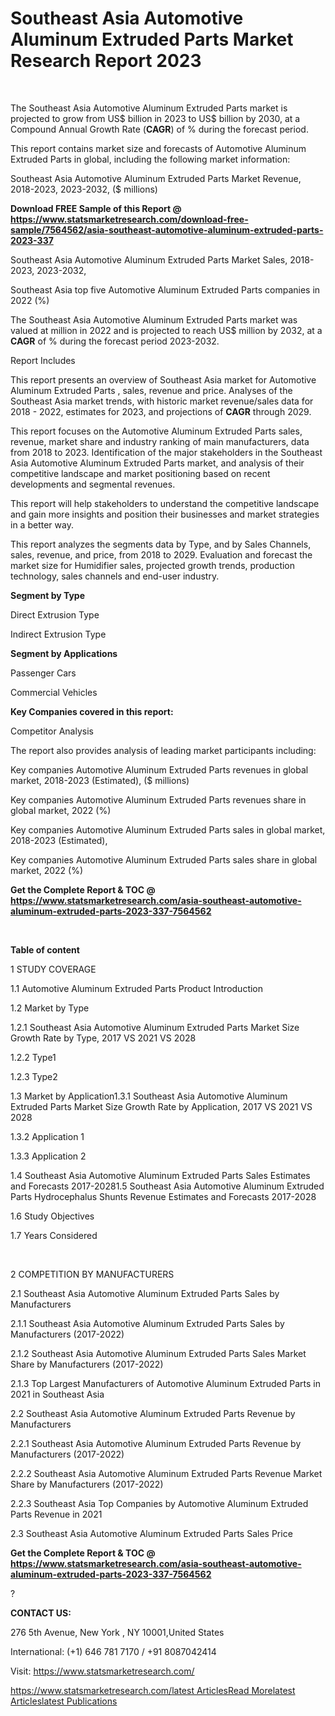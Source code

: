 <h1>Southeast Asia Automotive Aluminum Extruded Parts Market Research Report 2023</h1><br/><p>The Southeast Asia Automotive Aluminum Extruded Parts market is projected to grow from US$ billion in 2023 to US$ billion by 2030, at a Compound Annual Growth Rate (<strong>CAGR</strong>) of % during the forecast period.</p>
 
 
 
 <p>This report contains market size and forecasts of Automotive Aluminum Extruded Parts in global, including the following market information:</p>
 
 
 
 <p>Southeast Asia Automotive Aluminum Extruded Parts Market Revenue, 2018-2023, 2023-2032, ($ millions)</p>
 
 
 
 <p><strong>Download FREE Sample of this Report @ <a href="https://www.statsmarketresearch.com/download-free-sample/7564562/asia-southeast-automotive-aluminum-extruded-parts-2023-337">https://www.statsmarketresearch.com/download-free-sample/7564562/asia-southeast-automotive-aluminum-extruded-parts-2023-337</a></strong></p>
 
 
 
 <p>Southeast Asia Automotive Aluminum Extruded Parts Market Sales, 2018-2023, 2023-2032,</p>
 
 
 
 <p>Southeast Asia top five Automotive Aluminum Extruded Parts companies in 2022 (%)</p>
 
 
 
 <p>The Southeast Asia Automotive Aluminum Extruded Parts market was valued at million in 2022 and is projected to reach US$ million by 2032, at a <strong>CAGR</strong> of % during the forecast period 2023-2032.</p>
 
 
 
 <p>Report Includes</p>
 
 
 
 <p>This report presents an overview of Southeast Asia market for Automotive Aluminum Extruded Parts , sales, revenue and price. Analyses of the Southeast Asia market trends, with historic market revenue/sales data for 2018 - 2022, estimates for 2023, and projections of <strong>CAGR</strong> through 2029.</p>
 
 
 
 <p>This report focuses on the Automotive Aluminum Extruded Parts sales, revenue, market share and industry ranking of main manufacturers, data from 2018 to 2023. Identification of the major stakeholders in the Southeast Asia Automotive Aluminum Extruded Parts market, and analysis of their competitive landscape and market positioning based on recent developments and segmental revenues.</p>
 
 
 
 <p>This report will help stakeholders to understand the competitive landscape and gain more insights and position their businesses and market strategies in a better way.</p>
 
 
 
 <p>This report analyzes the segments data by Type, and by Sales Channels, sales, revenue, and price, from 2018 to 2029. Evaluation and forecast the market size for Humidifier sales, projected growth trends, production technology, sales channels and end-user industry.</p>
 
 
 
 <p><strong>Segment by Type</strong></p>
 
 
 
 <p>Direct Extrusion Type</p>
 
 
 
 <p>Indirect Extrusion Type</p>
 
 
 
 <p><strong>Segment <strong><strong>by Applications</strong></strong></strong></p>
 
 
 
 <p>Passenger Cars</p>
 
 
 
 <p>Commercial Vehicles</p>
 
 
 
 <p><strong>Key Companies covered in this report:</strong></p>
 
 
 
 <p>Competitor Analysis</p>
 
 
 
 <p>The report also provides analysis of leading market participants including:</p>
 
 
 
 <p>Key companies Automotive Aluminum Extruded Parts revenues in global market, 2018-2023 (Estimated), ($ millions)</p>
 
 
 
 <p>Key companies Automotive Aluminum Extruded Parts revenues share in global market, 2022 (%)</p>
 
 
 
 <p>Key companies Automotive Aluminum Extruded Parts sales in global market, 2018-2023 (Estimated),</p>
 
 
 
 <p>Key companies Automotive Aluminum Extruded Parts sales share in global market, 2022 (%)</p>
 
 
 
 <div><b>Get the Complete Report & TOC @ <a href="https://www.statsmarketresearch.com/asia-southeast-automotive-aluminum-extruded-parts-2023-337-7564562">https://www.statsmarketresearch.com/asia-southeast-automotive-aluminum-extruded-parts-2023-337-7564562</a></b></div>
 
 
 
 <p><br />
 
 <b>Table of content</b></p>
 
 
 
 <p>1 STUDY COVERAGE<br />
 
 1.1 Automotive Aluminum Extruded Parts Product Introduction<br />
 
 1.2 Market by Type<br />
 
 1.2.1 Southeast Asia Automotive Aluminum Extruded Parts Market Size Growth Rate by Type, 2017 VS 2021 VS 2028<br />
 
 1.2.2 Type1<br />
 
 1.2.3 Type2<br />
 
 1.3 Market by Application1.3.1 Southeast Asia Automotive Aluminum Extruded Parts Market Size Growth Rate by Application, 2017 VS 2021 VS 2028<br />
 
 1.3.2 Application 1<br />
 
 1.3.3 Application 2<br />
 
 1.4 Southeast Asia Automotive Aluminum Extruded Parts Sales Estimates and Forecasts 2017-20281.5 Southeast Asia Automotive Aluminum Extruded Parts Hydrocephalus Shunts Revenue Estimates and Forecasts 2017-2028<br />
 
 1.6 Study Objectives<br />
 
 1.7 Years Considered<br />
 
 <br />
 
 2 COMPETITION BY MANUFACTURERS<br />
 
 2.1 Southeast Asia Automotive Aluminum Extruded Parts Sales by Manufacturers<br />
 
 2.1.1 Southeast Asia Automotive Aluminum Extruded Parts Sales by Manufacturers (2017-2022)<br />
 
 2.1.2 Southeast Asia Automotive Aluminum Extruded Parts Sales Market Share by Manufacturers (2017-2022)<br />
 
 2.1.3 Top Largest Manufacturers of Automotive Aluminum Extruded Parts in 2021 in Southeast Asia<br />
 
 2.2 Southeast Asia Automotive Aluminum Extruded Parts Revenue by Manufacturers<br />
 
 2.2.1 Southeast Asia Automotive Aluminum Extruded Parts Revenue by Manufacturers (2017-2022)<br />
 
 2.2.2 Southeast Asia Automotive Aluminum Extruded Parts Revenue Market Share by Manufacturers (2017-2022)<br />
 
 2.2.3 Southeast Asia Top Companies by Automotive Aluminum Extruded Parts Revenue in 2021<br />
 
 2.3 Southeast Asia Automotive Aluminum Extruded Parts Sales Price</p>
 
 
 
 <div><b>Get the Complete Report & TOC @ <a href="https://www.statsmarketresearch.com/asia-southeast-automotive-aluminum-extruded-parts-2023-337-7564562">https://www.statsmarketresearch.com/asia-southeast-automotive-aluminum-extruded-parts-2023-337-7564562</a></b></div>
 
 
 
 <p>? </p>
 
 
 
 <p><b>CONTACT US:</b><br />
 
 276 5th Avenue, New York , NY 10001,United States<br />
 
 International: (+1) 646 781 7170 / +91 8087042414<br />
 
 Visit: <a href="https://www.statsmarketresearch.com/">https://www.statsmarketresearch.com/</a><br />
 
 <a href="https://gyeongbokgung.com">https://www.statsmarketresearch.com/</a><a href="https://hallyeomaritime.com">latest Articles</a><a href="https://jingwansa.com">Read More</a><a href="https://nguoiviet.jp/">latest Articles</a><a href="https://www.intelmarketresearch.com/">latest Publications</a></p>